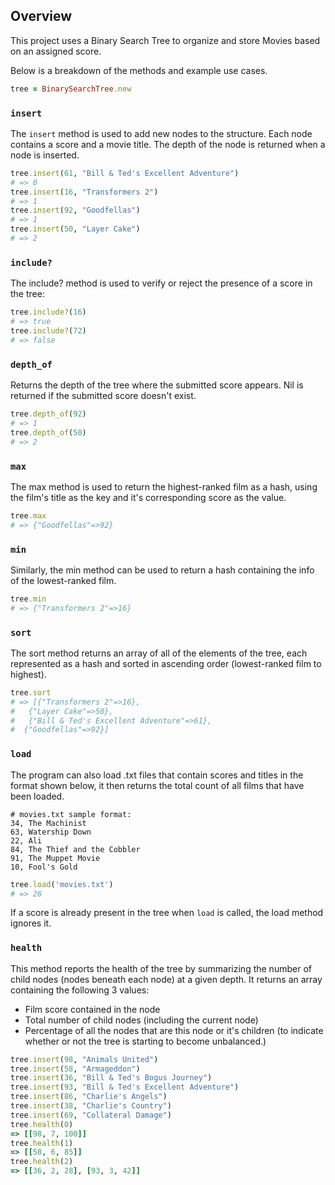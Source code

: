 ## Overview

This project uses a Binary Search Tree to organize and store Movies based on an assigned score.

Below is a breakdown of the methods and example use cases.


```ruby
tree = BinarySearchTree.new
```

### `insert`

The `insert` method is used to add new nodes to the structure. Each node contains a score and a movie title. The depth of the node is returned when a node is inserted.

```ruby
tree.insert(61, "Bill & Ted's Excellent Adventure")
# => 0
tree.insert(16, "Transformers 2")
# => 1
tree.insert(92, "Goodfellas")
# => 1
tree.insert(50, "Layer Cake")
# => 2
```

### `include?`

The include? method is used to verify or reject the presence of a score in the tree:

```ruby
tree.include?(16)
# => true
tree.include?(72)
# => false
```

### `depth_of`

Returns the depth of the tree where the submitted score appears. Nil is returned if the submitted score doesn't exist.

```ruby
tree.depth_of(92)
# => 1
tree.depth_of(50)
# => 2
```

### `max`

The max method is used to return the highest-ranked film as a hash, using the film's title as the key and it's corresponding score as the value.

```ruby
tree.max
# => {"Goodfellas"=>92}
```

### `min`

Similarly, the min method can be used to return a hash containing the info of the lowest-ranked film.

```ruby
tree.min
# => {"Transformers 2"=>16}
```

### `sort`

The sort method returns an array of all of the elements of the tree, each represented as a hash and sorted in ascending order (lowest-ranked film to highest).

```ruby
tree.sort
# => [{"Transformers 2"=>16},
#   {"Layer Cake"=>50},
#   {"Bill & Ted's Excellent Adventure"=>61},
#  {"Goodfellas"=>92}]
```

### `load`

The program can also load .txt files that contain scores and titles in the format shown below, it then returns the total count of all films that have been loaded.

```
# movies.txt sample format:
34, The Machinist
63, Watership Down
22, Ali
84, The Thief and the Cobbler
91, The Muppet Movie
10, Fool's Gold
```

```ruby
tree.load('movies.txt')
# => 26
```

If a score is already present in the tree when `load` is called, the load method ignores it.

### `health`

This method reports the health of the tree by summarizing the number of child nodes (nodes beneath each node) at a given depth. It returns an array containing the following 3 values:

* Film score contained in the node
* Total number of child nodes (including the current node)
* Percentage of all the nodes that are this node or it's children (to indicate whether or not the tree is starting to become unbalanced.)

```ruby
tree.insert(98, "Animals United")
tree.insert(58, "Armageddon")
tree.insert(36, "Bill & Ted's Bogus Journey")
tree.insert(93, "Bill & Ted's Excellent Adventure")
tree.insert(86, "Charlie's Angels")
tree.insert(38, "Charlie's Country")
tree.insert(69, "Collateral Damage")
tree.health(0)
=> [[98, 7, 100]]
tree.health(1)
=> [[58, 6, 85]]
tree.health(2)
=> [[36, 2, 28], [93, 3, 42]]
```

